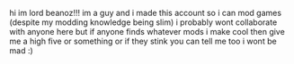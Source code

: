 hi im lord beanoz!!!
im a guy and i made this account so i can mod games (despite my modding knowledge being slim)
i probably wont collaborate with anyone here but if anyone finds whatever mods i make cool then give me a high five or something
or if they stink you can tell me too i wont be mad :)
